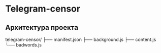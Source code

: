 # Telegram-censor
   ## Архитектура проекта
   telegram-censor/
├── manifest.json
├── background.js
├── content.js
└── badwords.js
